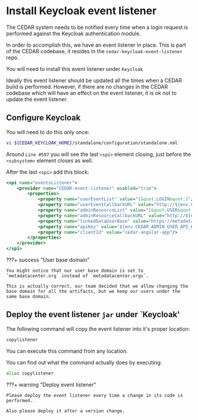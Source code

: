 # Install Keycloak event listener

The CEDAR system needs to be notified every time when a login request is performed against the Keycloak authentication module.

In order to accomplish this, we have an event listener in place.
This is part of the CEDAR codebase, it resides in the `cedar-keycloak-event-listener` repo.

You will need to install this event listener under `Keycloak`

Ideally this event listener should be updated all the times when a CEDAR build is performed.
However, if there are no changes in the CEDAR codebase which will have an effect on the event listener, it is ok not to update the event listener.

## Configure Keycloak

You will need to do this only once:

```sh
vi ${CEDAR_KEYCLOAK_HOME}/standalone/configuration/standalone.xml
``` 

Around `Line #597` you will see the last `<spi>` element closing, just before the `<subsystem>` element closes as well.

After the last `<spi>` add this block:
```xml
<spi name="eventsListener">
    <provider name="CEDAR-event-listener" enabled="true">
        <properties>
            <property name="userEventList" value="[&quot;LOGIN&quot;]"/>
            <property name="userEventCallbackURL" value="http://${env.CEDAR_NET_GATEWAY}:${env.CEDAR_RESOURCE_HTTP_PORT}/command/auth-user-callback"/>
            <property name="adminResourceList" value="[&quot;USER&quot;]"/>
            <property name="adminResourceCallbackURL" value="http://${env.CEDAR_NET_GATEWAY}:${env.CEDAR_RESOURCE_HTTP_PORT}/command/auth-admin-callback"/>
            <property name="linkedDataUserBase" value="https://metadatacenter.org/users/"/>
            <property name="apiKey" value="${env.CEDAR_ADMIN_USER_API_KEY}"/>
            <property name="clientId" value="cedar-angular-app"/>
        </properties>
    </provider>
</spi>
```

???+ success "User base domain"

    You might notice that our user base domain is set to `metadatacenter.org` instead of `metadatacenter.orgx`.
    
    This is actually correct, our team decided that we allow changing the base domain for all the artifacts, but we keep our users under the same base domain. 


## Deploy the event listener `jar` under `Keycloak'

The following command will copy the event listener into it's proper location:
```sh
copylistener
```

You can execute this command from any location.

You can find out what the command actually does by executing:
```sh
alias copylistener
```

???+ warning "Deploy event listener"

    Please deploy the event listener every time a change in its code is performed..
    
    Also please deploy it after a version change.

